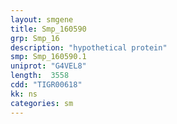 ```yaml
---
layout: smgene
title: Smp_160590
grp: Smp_16
description: "hypothetical protein"
smp: Smp_160590.1
uniprot: "G4VEL8"
length:  3558
cdd: "TIGR00618"
kk: ns
categories: sm
---
```

